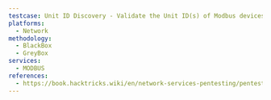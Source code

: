 ```yaml
---
testcase: Unit ID Discovery - Validate the Unit ID(s) of Modbus devices with Metasploit auxiliary module
platforms: 
  - Network
methodology: 
  - BlackBox
  - GreyBox
services:
  - MODBUS
references:
  - https://book.hacktricks.wiki/en/network-services-pentesting/pentesting-modbus.html
---
```

